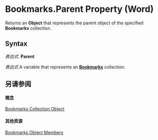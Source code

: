 
# Bookmarks.Parent Property (Word)

Returns an  **Object** that represents the parent object of the specified **Bookmarks** collection.


## Syntax

 _表达式_. **Parent**

 _表达式_ A variable that represents an **[Bookmarks](827bed64-3034-0eb4-401d-f117cdb98898.md)** collection.


## 另请参阅


#### 概念


[Bookmarks Collection Object](827bed64-3034-0eb4-401d-f117cdb98898.md)
#### 其他资源


[Bookmarks Object Members](http://msdn.microsoft.com/library/41ab3642-f394-061a-294d-09a9b6abd333%28Office.15%29.aspx)